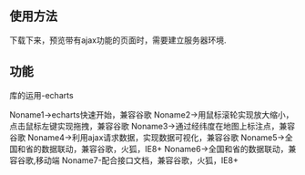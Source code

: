 ## 使用方法 ##

下载下来，预览带有ajax功能的页面时，需要建立服务器环境.

## 功能 ##

库的运用-echarts

Noname1→echarts快速开始，兼容谷歌
Noname2→用鼠标滚轮实现放大缩小，点击鼠标左键实现拖拽，兼容谷歌
Noname3→通过经纬度在地图上标注点，兼容谷歌
Noname4→利用ajax请求数据，实现数据可视化，兼容谷歌
Noname5→全国和省的数据联动，兼容谷歌，火狐，IE8+
Noname6→全国和省的数据联动，兼容谷歌,移动端
Noname7-配合接口文档，兼容谷歌，火狐，IE8+